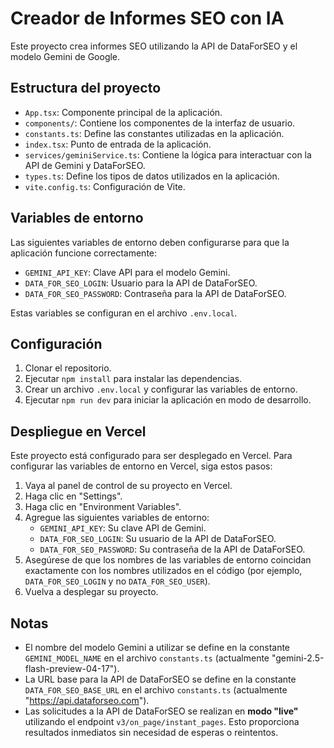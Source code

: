 # Creador de Informes SEO con IA

Este proyecto crea informes SEO utilizando la API de DataForSEO y el modelo Gemini de Google.

## Estructura del proyecto

*   `App.tsx`: Componente principal de la aplicación.
*   `components/`: Contiene los componentes de la interfaz de usuario.
*   `constants.ts`: Define las constantes utilizadas en la aplicación.
*   `index.tsx`: Punto de entrada de la aplicación.
*   `services/geminiService.ts`: Contiene la lógica para interactuar con la API de Gemini y DataForSEO.
*   `types.ts`: Define los tipos de datos utilizados en la aplicación.
*   `vite.config.ts`: Configuración de Vite.

## Variables de entorno

Las siguientes variables de entorno deben configurarse para que la aplicación funcione correctamente:

*   `GEMINI_API_KEY`: Clave API para el modelo Gemini.
*   `DATA_FOR_SEO_LOGIN`: Usuario para la API de DataForSEO.
*   `DATA_FOR_SEO_PASSWORD`: Contraseña para la API de DataForSEO.

Estas variables se configuran en el archivo `.env.local`.

## Configuración

1.  Clonar el repositorio.
2.  Ejecutar `npm install` para instalar las dependencias.
3.  Crear un archivo `.env.local` y configurar las variables de entorno.
4.  Ejecutar `npm run dev` para iniciar la aplicación en modo de desarrollo.

## Despliegue en Vercel

Este proyecto está configurado para ser desplegado en Vercel. Para configurar las variables de entorno en Vercel, siga estos pasos:

1.  Vaya al panel de control de su proyecto en Vercel.
2.  Haga clic en "Settings".
3.  Haga clic en "Environment Variables".
4.  Agregue las siguientes variables de entorno:
    *   `GEMINI_API_KEY`: Su clave API de Gemini.
    *   `DATA_FOR_SEO_LOGIN`: Su usuario de la API de DataForSEO.
    *   `DATA_FOR_SEO_PASSWORD`: Su contraseña de la API de DataForSEO.
5.  Asegúrese de que los nombres de las variables de entorno coincidan exactamente con los nombres utilizados en el código (por ejemplo, `DATA_FOR_SEO_LOGIN` y no `DATA_FOR_SEO_USER`).
6.  Vuelva a desplegar su proyecto.

## Notas

*   El nombre del modelo Gemini a utilizar se define en la constante `GEMINI_MODEL_NAME` en el archivo `constants.ts` (actualmente "gemini-2.5-flash-preview-04-17").
*   La URL base para la API de DataForSEO se define en la constante `DATA_FOR_SEO_BASE_URL` en el archivo `constants.ts` (actualmente "https://api.dataforseo.com").
*   Las solicitudes a la API de DataForSEO se realizan en **modo "live"** utilizando el endpoint `v3/on_page/instant_pages`. Esto proporciona resultados inmediatos sin necesidad de esperas o reintentos.
